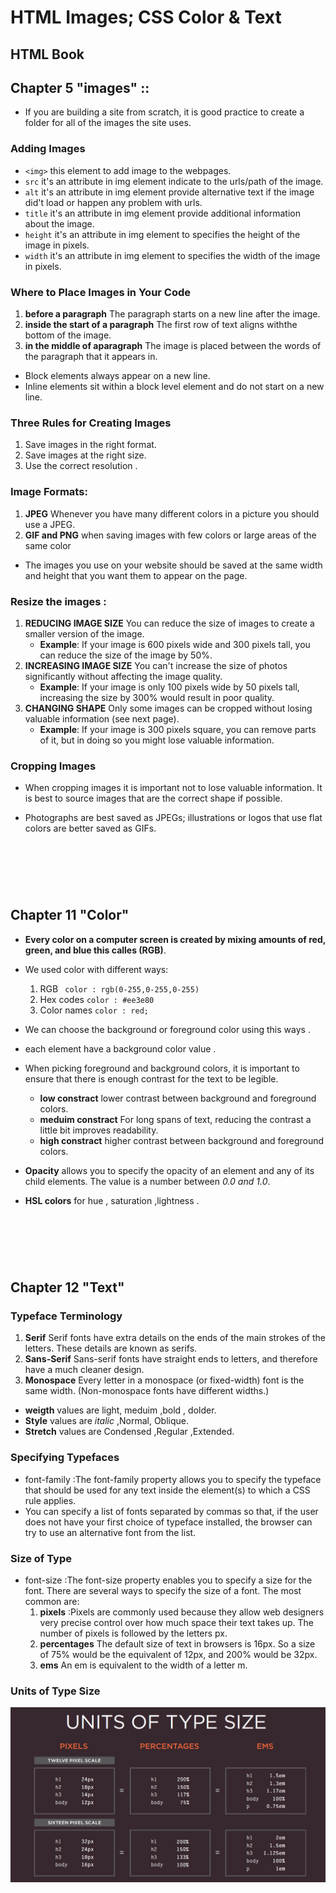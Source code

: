 # HTML Images; CSS Color & Text
## HTML Book
## Chapter 5 "images" ::
* If you are building a site from scratch, it is good practice to create a folder for all of the images the site uses.
### Adding Images 
* `<img>` this element to add image to the webpages.
* `src` it's an attribute in img element indicate to the urls/path of the image.
* `alt` it's an attribute in img element provide alternative text if the image did't load or happen any problem with urls.
* `title`  it's an attribute in img element provide additional information about the image.
* `height` it's an attribute in img element to specifies the height of the image in pixels.
* `width` it's an attribute in img element to specifies the width of the image in pixels.

### Where to Place Images in Your Code
1. **before a paragraph** The paragraph starts on a new line after the image.
2. **inside the start of a paragraph** The first row of text aligns withthe bottom of the image.
3. **in the middle of aparagraph** The image is placed between the words of the paragraph that it appears in.


* Block elements always appear on a new line.
* Inline elements sit within a block level element and do not start on a new line.

### Three Rules for Creating Images
1. Save images in the right format.
2. Save images at the right size.
3. Use the correct resolution .

### Image Formats: 
1. **JPEG**  Whenever you have many different colors in a picture you should use a JPEG.
2. **GIF and PNG**  when saving images with few colors or large areas of the same color

* The images you use on your website should be saved at the same width and height that you want them to appear on the page.


### Resize the images :
1. **REDUCING IMAGE SIZE** You can reduce the size of images to create a smaller version of the image.
     * **Example**: If your image is 600 pixels wide and 300 pixels tall, you can reduce the size of the image by 50%.
2. **INCREASING IMAGE SIZE** You can't increase the size of photos significantly without affecting the image quality.
     * **Example**: If your image is only 100 pixels wide by 50 pixels tall, increasing the size by 300% would result in poor quality.
3. **CHANGING SHAPE** Only some images can be cropped without losing valuable information (see next page).
     * **Example**: If your image is 300 pixels square, you can remove parts of it, but in doing so you might lose valuable information.


### Cropping Images
* When cropping images it is important not to lose valuable information. It is best to source images that are the correct shape if possible.

* Photographs are best saved as JPEGs; illustrations or logos that use flat colors are better saved as GIFs.

&nbsp;
---
&nbsp;

## Chapter 11 "Color"
* **Every color on a computer screen is created by mixing amounts of red, green, and blue this calles (RGB)**.
* We used color with different ways:
     1. RGB ` color : rgb(0-255,0-255,0-255)` 
     2. Hex codes `color : #ee3e80`
     3. Color names `color : red;`

* We can choose the background or foreground color using this ways .
* each element have a background color value .
* When picking foreground and background colors, it is important to ensure that there is enough contrast for the text to be legible.
     * **low constract** lower contrast between background and foreground colors.
     * **meduim constract** For long spans of text, reducing the contrast a little bit improves readability.
     * **high constract** higher contrast between background and foreground colors.

* **Opacity** allows you to specify the opacity of an element and any of its child elements. The value is a number between *0.0 and 1.0*.

* **HSL colors** for hue , saturation ,lightness .

&nbsp;
---
&nbsp;

## Chapter 12 "Text" 
### Typeface Terminology
1. **Serif** Serif fonts have extra details on the ends of the main strokes of the letters. These details are known as serifs.
2. **Sans-Serif** Sans-serif fonts have straight ends to letters, and therefore have a much cleaner design.
3. **Monospace** Every letter in a monospace (or fixed-width) font is the same width. (Non-monospace fonts have different widths.)

* **weigth** values are light, meduim ,bold , dolder.
* **Style** values are *italic* ,Normal, Oblique.
* **Stretch** values are Condensed ,Regular ,Extended.


### Specifying Typefaces 

* font-family :The font-family property allows you to specify the typeface that should be used for any text inside the element(s) to which a CSS rule applies.
* You can specify a list of fonts separated by commas so that, if the user does not have your first choice of typeface installed, the browser can try to use an alternative font from the list.


### Size of Type
* font-size :The font-size property enables you to specify a size for the font. There are several ways to specify the size of a font. The most common are:
     1. **pixels** :Pixels are commonly used because they allow web designers very precise control over how much space their text takes up. The number of pixels is followed by the letters px.
     2. **percentages** The default size of text in browsers is 16px. So a size of 75% would be the equivalent of 12px, and 200% would be 32px.
     3. **ems** An em is equivalent to the width of a letter m.

### Units of Type Size
![Units of Type Size](https://github.com/masalha-96/reading-notes/blob/main/pics/201/class-05/units%20of%20type%20size.png)